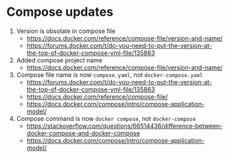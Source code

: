 # Compose updates

1. Version is obsolate in compose file
   - https://docs.docker.com/reference/compose-file/version-and-name/
   - https://forums.docker.com/t/do-you-need-to-put-the-version-at-the-top-of-docker-compose-yml-file/135863
2. Added compose project name
   - https://docs.docker.com/reference/compose-file/version-and-name/
3. Compose file name is now `compose.yaml`, not `docker-compose.yaml`
   - https://forums.docker.com/t/do-you-need-to-put-the-version-at-the-top-of-docker-compose-yml-file/135863
   - https://docs.docker.com/reference/compose-file/
   - https://docs.docker.com/compose/intro/compose-application-model/
4. Compose command is now `docker compose`, not `docker-compose`
   - https://stackoverflow.com/questions/66514436/difference-between-docker-compose-and-docker-compose
   - https://docs.docker.com/compose/intro/compose-application-model/
